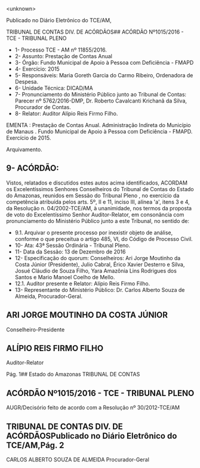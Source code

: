 &lt;unknown&gt;

Publicado  no  Diário Eletrônico do TCE/AM,

TRIBUNAL DE CONTAS DIV. DE  ACÓRDÃOS## ACÓRDÃO Nº1015/2016 - TCE - TRIBUNAL PLENO

- 1- Processo TCE - AM nº 11855/2016.
- 2- Assunto: Prestação de Contas Anual
- 3- Órgão: Fundo Municipal de Apoio à Pessoa com Deficiência - FMAPD
- 4- Exercício: 2015
- 5- Responsáveis: Maria Goreth Garcia do Carmo Ribeiro, Ordenadora de Despesa.
- 6- Unidade Técnica: DICAD/MA
- 7- Pronunciamento  do Ministério  Público  junto  ao Tribunal  de Contas: Parecer  nº 5762/2016-DMP, Dr. Roberto Cavalcanti Krichanã da Silva, Procurador de Contas.
- 8- Relator: Auditor Alípio Reis Firmo Filho.

EMENTA : Prestação de Contas Anual. Administração  Indireta  do  Município  de  Manaus  . Fundo Municipal de Apoio à Pessoa com Deficiência - FMAPD. Exercício de 2015.

Arquivamento.

## 9- ACÓRDÃO:

Vistos, relatados e discutidos estes autos acima identificados, ACORDAM os Excelentíssimos Senhores Conselheiros do Tribunal de Contas do Estado do Amazonas, reunidos em Sessão do Tribunal Pleno , no exercício da competência atribuída pelos arts. 5º,  II e  11,  inciso  III,  alínea  'a',  itens  3  e  4,  da  Resolução  n.  04/2002-TCE/AM, à unanimidade, nos termos da proposta de voto do Excelentíssimo Senhor Auditor-Relator, em  consonância  com  pronunciamento  do  Ministério  Público  junto  a  este  Tribunal,  no sentido de:

- 9.1. Arquivar o presente processo por inexistir objeto de análise, conforme o que preceitua o artigo 485, VI, do Código de Processo Civil.
- 10-  Ata: 43ª Sessão Ordinária - Tribunal Pleno.
- 11-  Data da Sessão: 13 de Dezembro de 2016
- 12-  Especificação  do  quorum: Conselheiros: Ari Jorge  Moutinho  da  Costa  Júnior (Presidente), Julio Cabral, Érico Xavier Desterro e Silva, Josué Cláudio de Souza Filho, Yara Amazônia Lins Rodrigues dos Santos e Mario Manoel Coelho de Mello.
- 12.1. Auditor presente e Relator: Alípio Reis Firmo Filho.
- 13-  Representante do Ministério Público: Dr. Carlos Alberto Souza de Almeida, Procurador-Geral.

## ARI JORGE MOUTINHO DA COSTA JÚNIOR

Conselheiro-Presidente

## ALÍPIO REIS FIRMO FILHO

Auditor-Relator

Pág. 1## Estado do Amazonas TRIBUNAL DE CONTAS

## ACÓRDÃO Nº1015/2016 - TCE - TRIBUNAL PLENO

AUGR/Decisório feito de acordo com a Resolução nº 30/2012-TCE/AM

## TRIBUNAL DE CONTAS DIV. DE  ACÓRDÃOSPublicado  no  Diário Eletrônico do TCE/AM,Pág. 2

CARLOS ALBERTO SOUZA DE ALMEIDA Procurador-Geral